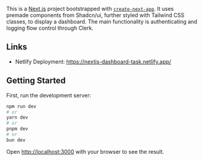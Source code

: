 This is a [Next.js](https://nextjs.org/) project bootstrapped with [`create-next-app`](https://github.com/vercel/next.js/tree/canary/packages/create-next-app). It uses premade components from Shadcn/ui, further styled with Tailwind CSS classes, to display a dashboard. The main functionality is authenticating and logging flow control through Clerk.

## Links

* Netlify Deployment: https://nextjs-dashboard-task.netlify.app/

## Getting Started

First, run the development server:

```bash
npm run dev
# or
yarn dev
# or
pnpm dev
# or
bun dev
```

Open [http://localhost:3000](http://localhost:3000) with your browser to see the result.